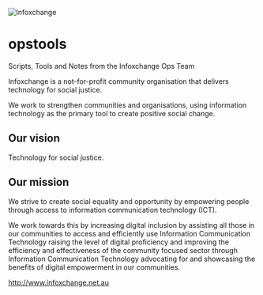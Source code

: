 ![Infoxchange](http://www.infoxchange.net.au/sites/default/files/logo_0.jpg)

opstools
========

Scripts, Tools and Notes from the Infoxchange Ops Team

Infoxchange is a not-for-profit community organisation that delivers technology for social justice.

We work to strengthen communities and organisations, using information technology as the primary tool to create positive social change.

Our vision
-----------
Technology for social justice.

Our mission
-----------
We strive to create social equality and opportunity by empowering people through access to information communication technology (ICT).

We work towards this by increasing digital inclusion by assisting all those in our communities to access and efficiently use Information Communication Technology
raising the level of digital proficiency and improving the efficiency and effectiveness of the community focused sector through Information Communication Technology
advocating for and showcasing the benefits of digital empowerment in our communities.

http://www.infoxchange.net.au
